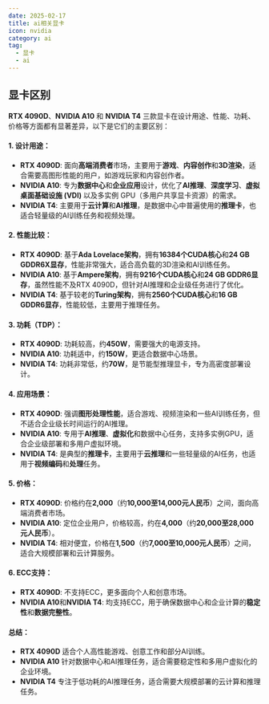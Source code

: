 ```yaml
---
date: 2025-02-17
title: ai相关显卡
icon: nvidia
category: ai
tag:
  - 显卡
  - ai
---
```


## 显卡区别

**RTX 4090D**、**NVIDIA A10** 和 **NVIDIA T4** 三款显卡在设计用途、性能、功耗、价格等方面都有显著差异，以下是它们的主要区别：

#### 1. **设计用途：**

- **RTX 4090D**: 面向**高端消费者**市场，主要用于**游戏**、**内容创作**和**3D渲染**，适合需要高图形性能的用户，如游戏玩家和内容创作者。
- **NVIDIA A10**: 专为**数据中心**和**企业应用**设计，优化了**AI推理**、**深度学习**、**虚拟桌面基础设施 (VDI)** 以及多实例 GPU（多用户共享显卡资源）的需求。
- **NVIDIA T4**: 主要用于**云计算**和**AI推理**，是数据中心中普遍使用的**推理卡**，也适合轻量级的AI训练任务和视频处理。

#### 2. **性能比较：**

- **RTX 4090D**: 基于**Ada Lovelace架构**，拥有**16384个CUDA核心**和**24 GB GDDR6X显存**，性能非常强大，适合高负载的3D渲染和AI训练任务。
- **NVIDIA A10**: 基于**Ampere架构**，拥有**9216个CUDA核心**和**24 GB GDDR6显存**，虽然性能不及RTX 4090D，但针对AI推理和企业级任务进行了优化。
- **NVIDIA T4**: 基于较老的**Turing架构**，拥有**2560个CUDA核心**和**16 GB GDDR6显存**，性能较低，主要用于推理任务。

#### 3. **功耗（TDP）：**

- **RTX 4090D**: 功耗较高，约**450W**，需要强大的电源支持。
- **NVIDIA A10**: 功耗适中，约**150W**，更适合数据中心场景。
- **NVIDIA T4**: 功耗非常低，约**70W**，是节能型推理显卡，专为高密度部署设计。

#### 4. **应用场景：**

- **RTX 4090D**: 强调**图形处理性能**，适合游戏、视频渲染和一些AI训练任务，但不适合企业级长时间运行的AI推理。
- **NVIDIA A10**: 专用于**AI推理**、**虚拟化**和数据中心任务，支持多实例GPU，适合企业级部署和多用户虚拟环境。
- **NVIDIA T4**: 是典型的**推理卡**，主要用于**云推理**和一些轻量级的AI任务，也适用于**视频编码**和**处理**任务。

#### 5. **价格：**

- **RTX 4090D**: 价格约在**2,000**（约**10,000至14,000元人民币**）之间，面向高端消费者市场。
- **NVIDIA A10**: 定位企业用户，价格较高，约在**4,000**（约**20,000至28,000元人民币**）。
- **NVIDIA T4**: 相对便宜，价格在**1,500**（约**7,000至10,000元人民币**）之间，适合大规模部署和云计算服务。

#### 6. **ECC支持：**

- **RTX 4090D**: 不支持ECC，更多面向个人和创意市场。
- **NVIDIA A10**和**NVIDIA T4**: 均支持ECC，用于确保数据中心和企业计算的**稳定性**和**数据完整性**。

#### 总结：

- **RTX 4090D** 适合个人高性能游戏、创意工作和部分AI训练。
- **NVIDIA A10** 针对数据中心和AI推理任务，适合需要稳定性和多用户虚拟化的企业环境。
- **NVIDIA T4** 专注于低功耗的AI推理任务，适合需要大规模部署的云计算和推理任务。
